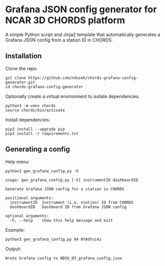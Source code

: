 # Grafana JSON config generator for NCAR 3D CHORDS platform

A simple Python script and Jinja2 template that automatically generates a Grafana JSON config from a station ID in CHORDS.

## Installation

Clone the repo.

```
git clone https://github.com/ndusek/chords-grafana-config-generator.git
cd chords-grafana-config-generator
```

Optionally create a virtual environment to isolate dependencies.

```
python3 -m venv chords
source chords/bin/activate
```

Install dependencies.

```
pip3 install --upgrade pip
pip3 install -r requirements.txt
```

## Generating a config

Help menu:

```
python3 gen_grafana_config.py -h
```

```
usage: gen_grafana_config.py [-h] instrumentID dashboardID

Generate Grafana JSON config for a station in CHORDS

positional arguments:
  instrumentID  Instrument (i.e. station) ID from CHORDS
  dashboardID   Dashboard ID from Grafana JSON config

optional arguments:
  -h, --help    show this help message and exit
```

Example:

```
python3 gen_grafana_config.py 94 0YAdYui4z
```

Output:

```
Wrote Grafana config to NDSU_03_grafana_config.json
```

